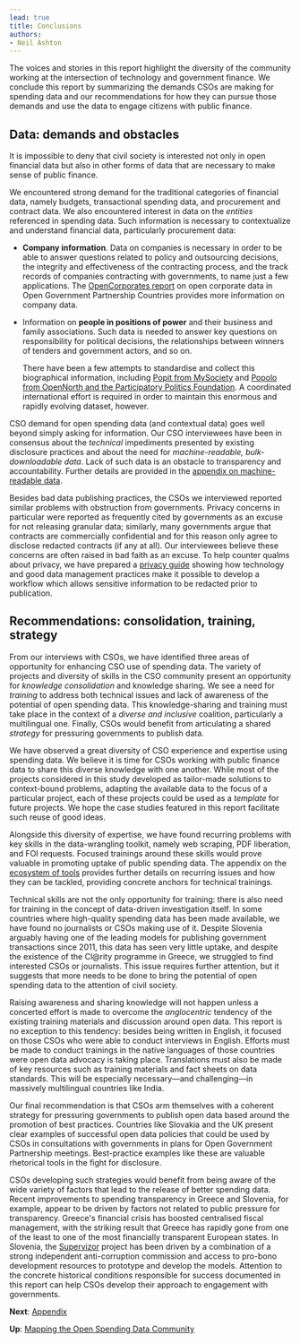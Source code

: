 ```yaml
---
lead: true
title: Conclusions
authors:
- Neil Ashton
---
```

The voices and stories in this report highlight the diversity of the community working at the intersection of technology and government finance. We conclude this report by summarizing the demands CSOs are making for spending data and our recommendations for how they can pursue those demands and use the data to engage citizens with public finance.

## Data: demands and obstacles

It is impossible to deny that civil society is interested not only in open financial data but also in other forms of data that are necessary to make sense of public finance.

We encountered strong demand for the traditional categories of financial data, namely budgets, transactional spending data, and procurement and contract data. We also encountered interest in data on the *entities* referenced in spending data. Such information is necessary to contextualize and understand financial data, particularly procurement data:

* **Company information**. Data on companies is necessary in order to be able to answer questions related to policy and outsourcing decisions, the integrity and effectiveness of the contracting process, and the track records of companies contracting with governments, to name just a few applications. The <a href="http://opencorporates.com/downloads/ogp_company_data_report.pdf">OpenCorporates report</a> on open corporate data in Open Government Partnership Countries provides more information on company data.
* Information on **people in positions of power** and their business and family associations. Such data is needed to answer key questions on responsibility for political decisions, the relationships between winners of tenders and government actors, and so on.

    There have been a few attempts to standardise and collect this biographical information, including [Popit from MySociety](http://popit.mysociety.org/) and [Popolo from OpenNorth and the Participatory Politics Foundation](http://blog.opennorth.ca/2013/02/21/update-on-opengovernment/). A coordinated international effort is required in order to maintain this enormous and rapidly evolving dataset, however.

CSO demand for open spending data (and contextual data) goes well beyond simply asking for information. Our CSO interviewees have been in consensus about the *technical* impediments presented by existing disclosure practices and about the need for *machine-readable, bulk-downloadable data*. Lack of such data is an obstacle to transparency and accountability. Further details are provided in the [appendix on machine-readable data](../appendix/).

Besides bad data publishing practices, the CSOs we interviewed reported similar problems with obstruction from governments. Privacy concerns in particular were reported as frequently cited by governments as an excuse for not releasing granular data; similarly, many governments argue that contracts are commercially confidential and for this reason only agree to disclose redacted contracts (if any at all). Our interviewees believe these concerns are often raised in bad faith as an excuse. To help counter qualms about privacy, we have prepared a [privacy guide](../appendix/privacyguide/) showing how technology and good data management practices make it possible to develop a workflow which allows sensitive information to be redacted prior to publication.

## Recommendations: consolidation, training, strategy

From our interviews with CSOs, we have identified three areas of opportunity for enhancing CSO use of spending data. The variety of projects and diversity of skills in the CSO community present an opportunity for *knowledge consolidation* and knowledge sharing. We see a need for *training* to address both technical issues and lack of awareness of the potential of open spending data. This knowledge-sharing and training must take place in the context of a *diverse and inclusive* coalition, particularly a multilingual one. Finally, CSOs would benefit from articulating a shared *strategy* for pressuring governments to publish data.

We have observed a great diversity of CSO experience and expertise using spending data. We believe it is time for CSOs working with public finance data to share this diverse knowledge with one another. While most of the projects considered in this study developed as tailor-made solutions to context-bound problems, adapting the available data to the focus of a particular project, each of these projects could be used as a *template* for future projects. We hope the case studies featured in this report facilitate such reuse of good ideas.

Alongside this diversity of expertise, we have found recurring problems with key skills in the data-wrangling toolkit, namely web scraping, PDF liberation, and FOI requests. Focused trainings around these skills would prove valuable in promoting uptake of public spending data. The appendix on the [ecosystem of tools](../appendix/tool-ecosystem) provides further details on recurring issues and how they can be tackled, providing concrete anchors for technical trainings.

Technical skills are not the only opportunity for training: there is also need for training in the concept of data-driven investigation itself. In some countries where high-quality spending data has been made available, we have found no journalists or CSOs making use of it. Despite Slovenia arguably having one of the leading models for publishing government transactions since 2011, this data has seen very little uptake, and despite the existence of the Cl@rity programme in Greece, we struggled to find interested CSOs or journalists. This issue requires further attention, but it suggests that more needs to be done to bring the potential of open spending data to the attention of civil society.

Raising awareness and sharing knowledge will not happen unless a concerted effort is made to overcome the *anglocentric* tendency of the existing training materials and discussion around open data. This report is no exception to this tendency: besides being written in English, it focused on those CSOs who were able to conduct interviews in English. Efforts must be made to conduct trainings in the native languages of those countries were open data advocacy is taking place. Translations must also be made of key resources such as training materials and fact sheets on data standards. This will be especially necessary—and challenging—in massively multilingual countries like India.

Our final recommendation is that CSOs arm themselves with a coherent strategy for pressuring governments to publish open data based around the promotion of best practices. Countries like Slovakia and the UK present clear examples of successful open data policies that could be used by CSOs in consultations with governments in plans for Open Government Partnership meetings. Best-practice examples like these are valuable rhetorical tools in the fight for disclosure.

CSOs developing such strategies would benefit from being aware of the wide variety of factors that lead to the release of better spending data. Recent improvements to spending transparency in Greece and Slovenia, for example, appear to be driven by factors not related to public pressure for transparency. Greece's financial crisis has boosted centralised fiscal management, with the striking result that Greece has rapidly gone from one of the least to one of the most financially transparent European states. In Slovenia, the [Supervizor](https://www.kpk-rs.si/en/project-transparency/supervizor-73) project has been driven by a combination of a strong independent anti-corruption commission and access to pro-bono development resources to prototype and develop the models. Attention to the concrete historical conditions responsible for success documented in this report can help CSOs develop their approach to engagement with governments.

**Next**: [Appendix](../appendix/)

**Up**: [Mapping the Open Spending Data Community](../)
